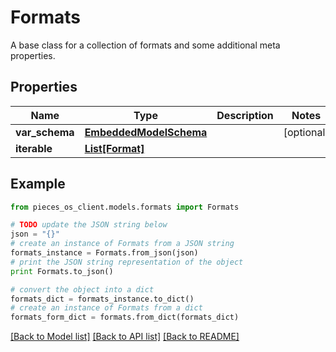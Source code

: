 # Formats

A base class for a collection of formats and some additional meta properties.

## Properties
Name | Type | Description | Notes
------------ | ------------- | ------------- | -------------
**var_schema** | [**EmbeddedModelSchema**](EmbeddedModelSchema.md) |  | [optional] 
**iterable** | [**List[Format]**](Format.md) |  | 

## Example

```python
from pieces_os_client.models.formats import Formats

# TODO update the JSON string below
json = "{}"
# create an instance of Formats from a JSON string
formats_instance = Formats.from_json(json)
# print the JSON string representation of the object
print Formats.to_json()

# convert the object into a dict
formats_dict = formats_instance.to_dict()
# create an instance of Formats from a dict
formats_form_dict = formats.from_dict(formats_dict)
```
[[Back to Model list]](../README.md#documentation-for-models) [[Back to API list]](../README.md#documentation-for-api-endpoints) [[Back to README]](../README.md)


